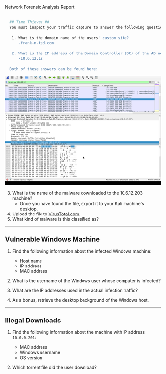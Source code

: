  Network Forensic Analysis Report


```bash

  ## Time Thieves ##
  You must inspect your traffic capture to answer the following questions:

   1. What is the domain name of the users' custom site?
      -frank-n-ted.com

   2. What is the IP address of the Domain Controller (DC) of the AD network?
      -10.6.12.12

  Both of these answers can be found here:
```
 ![LDAP2](Images\LDAPAD2.png)
 

3. What is the name of the malware downloaded to the 10.6.12.203 machine?
   - Once you have found the file, export it to your Kali machine's desktop.
4. Upload the file to [VirusTotal.com](https://www.virustotal.com/gui/). 
5. What kind of malware is this classified as?

---

## Vulnerable Windows Machine

1. Find the following information about the infected Windows machine:
    - Host name
    - IP address
    - MAC address
    
2. What is the username of the Windows user whose computer is infected?
3. What are the IP addresses used in the actual infection traffic?
4. As a bonus, retrieve the desktop background of the Windows host.

---

## Illegal Downloads

1. Find the following information about the machine with IP address `10.0.0.201`:
    - MAC address
    - Windows username
    - OS version

2. Which torrent file did the user download?
